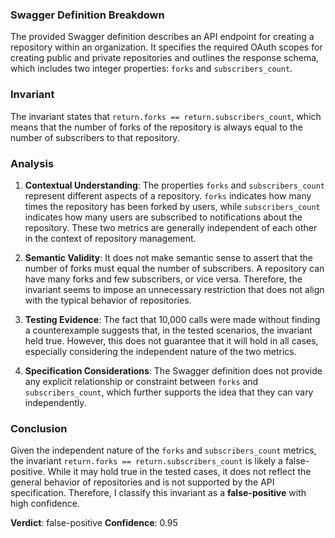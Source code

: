 ### Swagger Definition Breakdown
The provided Swagger definition describes an API endpoint for creating a repository within an organization. It specifies the required OAuth scopes for creating public and private repositories and outlines the response schema, which includes two integer properties: `forks` and `subscribers_count`.

### Invariant
The invariant states that `return.forks == return.subscribers_count`, which means that the number of forks of the repository is always equal to the number of subscribers to that repository.

### Analysis
1. **Contextual Understanding**: The properties `forks` and `subscribers_count` represent different aspects of a repository. `forks` indicates how many times the repository has been forked by users, while `subscribers_count` indicates how many users are subscribed to notifications about the repository. These two metrics are generally independent of each other in the context of repository management.

2. **Semantic Validity**: It does not make semantic sense to assert that the number of forks must equal the number of subscribers. A repository can have many forks and few subscribers, or vice versa. Therefore, the invariant seems to impose an unnecessary restriction that does not align with the typical behavior of repositories.

3. **Testing Evidence**: The fact that 10,000 calls were made without finding a counterexample suggests that, in the tested scenarios, the invariant held true. However, this does not guarantee that it will hold in all cases, especially considering the independent nature of the two metrics.

4. **Specification Considerations**: The Swagger definition does not provide any explicit relationship or constraint between `forks` and `subscribers_count`, which further supports the idea that they can vary independently.

### Conclusion
Given the independent nature of the `forks` and `subscribers_count` metrics, the invariant `return.forks == return.subscribers_count` is likely a false-positive. While it may hold true in the tested cases, it does not reflect the general behavior of repositories and is not supported by the API specification. Therefore, I classify this invariant as a **false-positive** with high confidence.

**Verdict**: false-positive
**Confidence**: 0.95
